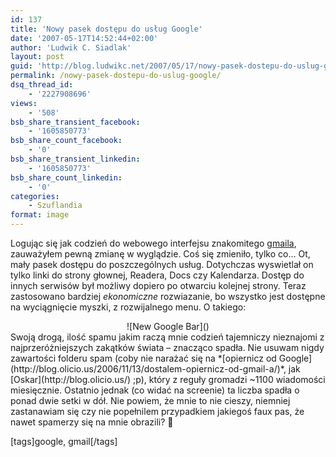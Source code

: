 ```yaml
---
id: 137
title: 'Nowy pasek dostępu do usług Google'
date: '2007-05-17T14:52:44+02:00'
author: 'Ludwik C. Siadlak'
layout: post
guid: 'http://blog.ludwikc.net/2007/05/17/nowy-pasek-dostepu-do-uslug-google/'
permalink: /nowy-pasek-dostepu-do-uslug-google/
dsq_thread_id:
    - '2227908696'
views:
    - '508'
bsb_share_transient_facebook:
    - '1605850773'
bsb_share_count_facebook:
    - '0'
bsb_share_transient_linkedin:
    - '1605850773'
bsb_share_count_linkedin:
    - '0'
categories:
    - Szuflandia
format: image
---
```


Logując się jak codzień do webowego interfejsu znakomitego [gmaila](http://gmail.com), zauważyłem pewną zmianę w wyglądzie. Coś się zmieniło, tylko co… Ot, mały pasek dostępu do poszczególnych usług. Dotychczas wyswietlał on tylko linki do strony głownej, Readera, Docs czy Kalendarza. Dostęp do innych serwisów był możliwy dopiero po otwarciu kolejnej strony. Teraz zastosowano bardziej *ekonomiczne* rozwiazanie, bo wszystko jest dostępne na wyciągnięcie myszki, z rozwijalnego menu. O takiego:

<div style="text-align:center">![New Google Bar]()

</div>Swoją drogą, ilość spamu jakim raczą mnie codzień tajemniczy nieznajomi z najprzeróżniejszych zakątków świata – znacząco spadła. Nie usuwam nigdy zawartości folderu spam (coby nie narażać się na *[opiernicz od Google](http://blog.olicio.us/2006/11/13/dostalem-opiernicz-od-gmail-a/)*, jak [Oskar](http://blog.olicio.us/) ;p), który z reguły gromadzi ~1100 wiadomości miesięcznie. Ostatnio jednak (co widać na screenie) ta liczba spadła o ponad dwie setki w dół. Nie powiem, że mnie to nie cieszy, niemniej zastanawiam się czy nie popełnilem przypadkiem jakiegoś faux pas, że nawet spamerzy się na mnie obrazili? 🙂

\[tags\]google, gmail\[/tags\]